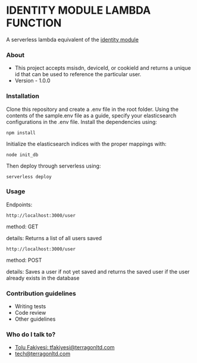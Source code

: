 # IDENTITY MODULE LAMBDA FUNCTION #

A serverless lambda equivalent of the [identity module](https://bitbucket.org/terragonengineering/identity-mapping-engine)

### About ###

* This project accepts msisdn, deviceId, or cookieId and returns a unique id that can be used to reference the particular user.
* Version - 1.0.0

### Installation ###
Clone this repository and create a .env file in the root folder. Using the contents of the sample.env file as a guide, specify your elasticsearch configurations in the .env file.
Install the dependencies using: 

`npm install`

Initialize the elasticsearch indices with the proper mappings with:

`node init_db`

Then deploy through serverless using:

`serverless deploy`

### Usage ###

Endpoints: 

`http://localhost:3000/user`

method: GET

details: Returns a list of all users saved

`http://localhost:3000/user`

method: POST

details: Saves a user if not yet saved and returns the saved user if the user already exists in the database


### Contribution guidelines ###

* Writing tests
* Code review
* Other guidelines

### Who do I talk to? ###

* [Tolu Fakiyesi: tfakiyesi@terragonltd.com](mailto:tfakiyesi@terragonltd.com)
* [tech@terragonltd.com](mailto:tech@terragonltd.com)